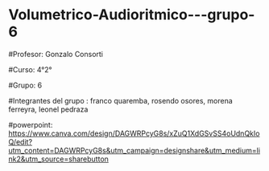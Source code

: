 # Volumetrico-Audioritmico---grupo-6

#Profesor: Gonzalo Consorti

#Curso: 4°2°

#Grupo: 6

#Integrantes del grupo : franco quaremba, rosendo osores, morena ferreyra, leonel pedraza

#powerpoint: https://www.canva.com/design/DAGWRPcyG8s/xZuQ1XdGSvSS4oUdnQkIoQ/edit?utm_content=DAGWRPcyG8s&utm_campaign=designshare&utm_medium=link2&utm_source=sharebutton

